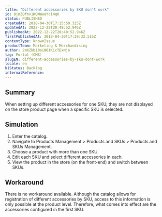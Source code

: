 ```yaml
---
title: "Different accessories by SKU don't work"
id: 8jnZQfnv1KQWWueYci4qO
status: PUBLISHED
createdAt: 2018-04-30T17:15:59.325Z
updatedAt: 2022-12-22T20:48:52.946Z
publishedAt: 2022-12-22T20:48:52.946Z
firstPublishedAt: 2018-04-30T17:29:32.516Z
contentType: knownIssue
productTeam: Marketing & Merchandising
author: 2mXZkbi0oi061KicTExNjo
tag: Portal (CMS)
slugEN: different-accessories-by-sku-dont-work
locale: en
kiStatus: Backlog
internalReference: 
---
```


## Summary

When setting up different accessories for one SKU, they are not displayed on the store product page when a specific SKU is selected.


## Simulation

1. Enter the catalog.
2. Navigate to Products Management > Products and SKUs > Products and SKUs Management.
3. Choose a product with more than one SKU.
4. Edit each SKU and select different accessories in each.
5. View the product in the store (on the front-end) and switch between SKUs.

## Workaround

There is no workaround available. Although the catalog allows for registration of different accessories by SKU, access to this information is only possible at the product level. Therefore, what comes into effect are the accessories configured in the first SKU.

